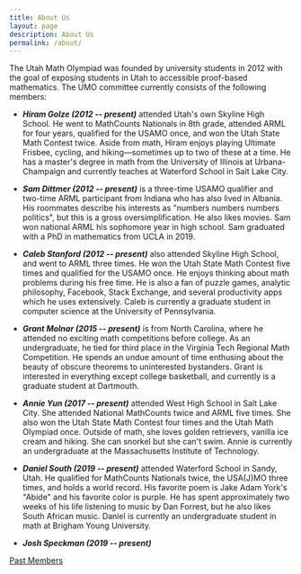 ```yaml
---
title: About Us
layout: page
description: About Us
permalink: /about/
---
```


The Utah Math Olympiad was founded by university students in 2012 with the goal of exposing students in Utah to accessible proof-based mathematics. The UMO committee currently consists of the following members:

- ***Hiram Golze (2012 -- present)*** attended Utah's own Skyline High School. He went to MathCounts Nationals in 8th grade, attended ARML for four years, qualified for the USAMO once, and won the Utah State Math Contest twice. Aside from math, Hiram enjoys playing Ultimate Frisbee, cycling, and hiking—sometimes up to two of these at a time. He has a master's degree in math from the University of Illinois at Urbana-Champaign and currently teaches at Waterford School in Salt Lake City.

- ***Sam Dittmer (2012 -- present)*** is a three-time USAMO qualifier and two-time ARML participant from Indiana who has also lived in Albania. His roommates describe his interests as "numbers numbers numbers politics", but this is a gross oversimplification. He also likes movies. Sam won national ARML his sophomore year in high school. Sam graduated with a PhD in mathematics from UCLA in 2019.

- ***Caleb Stanford (2012 -- present)*** also attended Skyline High School, and went to ARML three times. He won the Utah State Math Contest five times and qualified for the USAMO once. He enjoys thinking about math problems during his free time. He is also a fan of puzzle games, analytic philosophy, Facebook, Stack Exchange, and several productivity apps which he uses extensively. Caleb is currently a graduate student in computer science at the University of Pennsylvania.

- ***Grant Molnar (2015 -- present)*** is from North Carolina, where he attended no exciting math competitions before college. As an undergraduate, he tied for third place in the Virginia Tech Regional Math Competition. He spends an undue amount of time enthusing about the beauty of obscure theorems to uninterested bystanders. Grant is interested in everything except college basketball, and currently is a graduate student at Dartmouth.

- ***Annie Yun (2017 -- present)*** attended West High School in Salt Lake City. She attended National MathCounts twice and ARML five times. She also won the Utah State Math Contest four times and the Utah Math Olympiad once. Outside of math, she loves golden retrievers, vanilla ice cream and hiking. She can snorkel but she can't swim. Annie is currently an undergraduate at the Massachusetts Institute of Technology.

- ***Daniel South (2019 -- present)*** attended Waterford School in Sandy, Utah. He qualified for MathCounts Nationals twice, the USA(J)MO three times, and holds a world record. His favorite poem is Jake Adam York's "Abide" and his favorite color is purple. He has spent approximately two weeks of his life listening to music by Dan Forrest, but he also likes South African music. Daniel is currently an undergraduate student in math at Brigham Young University.

- ***Josh Speckman (2019 -- present)***

[Past Members](past)
